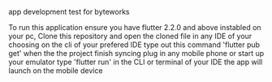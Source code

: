 app development test for byteworks

To run this application ensure you have flutter 2.2.0 and above instabled on your pc, Clone this repository and open the cloned file in any IDE of your choosing on the cli of your prefered IDE type out this command 'flutter pub get' when the the project finish syncing plug in any mobile phone or start up your emulator type 'flutter run' in the CLI or terminal of your IDE the app will launch on the mobile device
